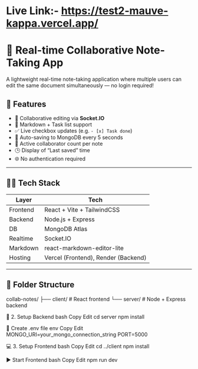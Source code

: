 # Live Link:- https://test2-mauve-kappa.vercel.app/


# 📝 Real-time Collaborative Note-Taking App

A lightweight real-time note-taking application where multiple users can edit the same document simultaneously — no login required!

## 🚀 Features

- 🧠 Collaborative editing via **Socket.IO**
- 📄 Markdown + Task list support
- ✅ Live checkbox updates (e.g. `- [x] Task done`)
- 🔄 Auto-saving to MongoDB every 5 seconds
- 👥 Active collaborator count per note
- 🕒 Display of “Last saved” time
- 🌐 No authentication required

---

## 🧑‍💻 Tech Stack

| Layer     | Tech                     |
|-----------|--------------------------|
| Frontend  | React + Vite + TailwindCSS |
| Backend   | Node.js + Express        |
| DB        | MongoDB Atlas            |
| Realtime  | Socket.IO                |
| Markdown  | react-markdown-editor-lite |
| Hosting   | Vercel (Frontend), Render (Backend) |

---

## 📁 Folder Structure

collab-notes/
├── client/ # React frontend
└── server/ # Node + Express backend

📲 2. Setup Backend
bash
Copy
Edit
cd server
npm install

🔐 Create .env file
env
Copy
Edit
MONGO_URI=your_mongo_connection_string
PORT=5000

💻 3. Setup Frontend
bash
Copy
Edit
cd ../client
npm install

▶️ Start Frontend
bash
Copy
Edit
npm run dev


